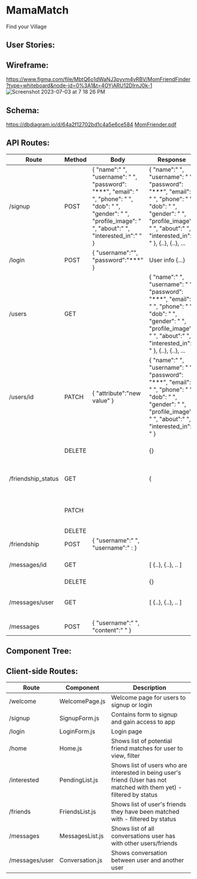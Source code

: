 # MamaMatch
Find your Village

## User Stories:


## Wireframe:
https://www.figma.com/file/MbtQ6o1dWaNJ3pyvm4vRBV/MomFriendFinder?type=whiteboard&node-id=0%3A1&t=4OYjARU12DIrnJ0k-1
![Screenshot 2023-07-03 at 7 18 26 PM](https://github.com/sarahadean/capstone/assets/128323898/d95fa2f5-71c9-4b17-a8a1-c00796647de9)

## Schema:
https://dbdiagram.io/d/64a2f12702bd1c4a5e6ce584
[MomFriender.pdf](https://github.com/sarahadean/capstone/files/11943419/MomFriender.pdf)


## API Routes:
| Route              | Method | Body                                                                                                                                                               | Response                                                                                                                                                                            | Explanation                                        |
|--------------------|--------|--------------------------------------------------------------------------------------------------------------------------------------------------------------------|-------------------------------------------------------------------------------------------------------------------------------------------------------------------------------------|----------------------------------------------------|
| /signup            | POST   | { "name":" ",  "username": " ", "password": "***", "email": " ", "phone": " ", "dob": " ", "gender": " ", "profile_image": " ", "about":" ", "interested_in":" " } | { "name":" ",  "username": " ", "password": "***", "email": " ", "phone": " ", "dob": " ", "gender": " ", "profile_image": " ", "about":" ", "interested_in":" " }, {..}, {..}, ... | Creates a new user when  they signup.              |
| /login             | POST   | { "username":"", "password":"***" }                                                                                                                                | User info {...}                                                                                                                                                                     | Logs user into app.                                |
| /users             | GET    |                                                                                                                                                                    | { "name":" ",  "username": " ", "password": "***", "email": " ", "phone": " ", "dob": " ", "gender": " ", "profile_image": " ", "about":" ", "interested_in":" " }, {..}, {..}, ... | Displays all users                                 |
| /users/id          | PATCH  | { "attribute":"new value" }                                                                                                                                        | { "name":" ",  "username": " ", "password": "***", "email": " ", "phone": " ", "dob": " ", "gender": " ", "profile_image": " ", "about":" ", "interested_in":" " }                  | Allows user to update/change their  information    |
|                    | DELETE |                                                                                                                                                                    | {}                                                                                                                                                                                  | Allows user to delete their profile                |
| /friendship_status | GET    |                                                                                                                                                                    | {                                                                                                                                                                                   | Displays friends with 'matched' status             |
|                    | PATCH  |                                                                                                                                                                    |                                                                                                                                                                                     | Changes friends status from 'pending' to 'matched' |
|                    | DELETE |                                                                                                                                                                    |                                                                                                                                                                                     | Deletes friend                                     |
| /friendship        | POST   | { "username":" ", "username":" : }                                                                                                                                 |                                                                                                                                                                                     |                                                    |
| /messages/id       | GET    |                                                                                                                                                                    | [ {..}, {..}, .. ]                                                                                                                                                                  | Retrieves all of user's messages                   |
|                    | DELETE |                                                                                                                                                                    | {}                                                                                                                                                                                  |                                                    |
| /messages/user     | GET    |                                                                                                                                                                    | [ {..}, {..}, .. ]                                                                                                                                                                  | Retrieves messages for specific recipient user     |
| /messages          | POST   | { "username":" ", "content":" " }                                                                                                                                  |                                                                                                                                                                                     | New message is created                             |


## Component Tree:

## Client-side Routes:

| Route          | Component       | Description                                                                                                             |
|----------------|-----------------|-------------------------------------------------------------------------------------------------------------------------|
| /welcome       | WelcomePage.js  | Welcome page for users to signup or login                                                                               |
| /signup        | SignupForm.js   | Contains form to signup and gain access to app                                                                          |
| /login         | LoginForm.js    | Login page                                                                                                              |
| /home          | Home.js         | Shows list of potential friend matches for user to view, filter                                                         |
| /interested    | PendingList.js  | Shows list of users who are interested in being user's friend (User has not matched with them yet) - filtered by status |
| /friends       | FriendsList.js  | Shows list of user's friends they have been matched with - filtered by status                                           |
| /messages      | MessagesList.js | Shows list of all conversations user has with other users/friends                                                       |
| /messages/user | Conversation.js | Shows conversation between user and another user                                                                        |
